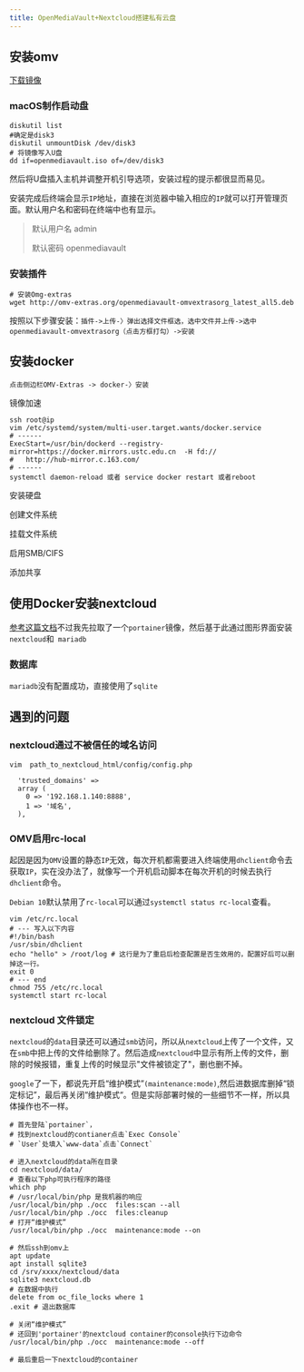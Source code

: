 ```yaml
---
title: OpenMediaVault+Nextcloud搭建私有云盘
---
```


## 安装omv

[下载镜像](https://sourceforge.net/projects/openmediavault/files/)

### macOS制作启动盘

```shell
diskutil list 
#确定是disk3
diskutil unmountDisk /dev/disk3
# 将镜像写入U盘
dd if=openmediavault.iso of=/dev/disk3
```

然后将U盘插入主机并调整开机引导选项，安装过程的提示都很显而易见。  

安装完成后终端会显示`IP`地址，直接在浏览器中输入相应的`IP`就可以打开管理页面。默认用户名和密码在终端中也有显示。

>  默认用户名  admin
>
>  默认密码  openmediavault

### 安装插件


 ```shell
 # 安装Omg-extras
 wget http://omv-extras.org/openmediavault-omvextrasorg_latest_all5.deb
 ```

按照以下步骤安装：`插件->上传-〉弹出选择文件框选，选中文件并上传->选中openmediavault-omvextrasorg（点击方框打勾）->安装`

## 安装docker

`点击侧边栏OMV-Extras -> docker-〉安装`

镜像加速

``` shell
ssh root@ip
vim /etc/systemd/system/multi-user.target.wants/docker.service
# ------
ExecStart=/usr/bin/dockerd --registry-mirror=https://docker.mirrors.ustc.edu.cn  -H fd://
#   http://hub-mirror.c.163.com/
# ------
systemctl daemon-reload 或者 service docker restart 或者reboot
```

 安装硬盘

创建文件系统

挂载文件系统

启用SMB/CIFS

添加共享



## 使用Docker安装nextcloud

[参考这篇文档](https://www.okcode.net/article/38018)不过我先拉取了一个`portainer`镜像，然后基于此通过图形界面安装`nextcloud`和` mariadb`

### 数据库

`mariadb`没有配置成功，直接使用了`sqlite`

## 遇到的问题

### nextcloud通过不被信任的域名访问

`vim  path_to_nextcloud_html/config/config.php`

``` shell
  'trusted_domains' =>
  array (
    0 => '192.168.1.140:8888',
    1 => '域名',
  ),
```

### OMV启用rc-local

起因是因为`OMV`设置的静态`IP`无效，每次开机都需要进入终端使用`dhclient`命令去获取`IP`，实在没办法了，就像写一个开机启动脚本在每次开机的时候去执行`dhclient`命令。  

`Debian 10`默认禁用了`rc-local`可以通过`systemctl status rc-local`查看。  

``` shell 
vim /etc/rc.local
# --- 写入以下内容
#!/bin/bash
/usr/sbin/dhclient
echo "hello" > /root/log # 这行是为了重启后检查配置是否生效用的，配置好后可以删掉这一行。
exit 0
# --- end
chmod 755 /etc/rc.local
systemctl start rc-local
```

### nextcloud 文件锁定

`nextcloud`的`data`目录还可以通过`smb`访问，所以从`nextcloud`上传了一个文件，又在`smb`中把上传的文件给删除了。然后造成`nextcloud`中显示有所上传的文件，删除的时候报错，重复上传的时候显示"文件被锁定了"，删也删不掉。  

`google`了一下，都说先开启“维护模式”`(maintenance:mode)`,然后进数据库删掉“锁定标记”，最后再关闭“维护模式“。但是实际部署时候的一些细节不一样，所以具体操作也不一样。  

``` shell
# 首先登陆`portainer`，
# 找到nextcloud的contianer点击`Exec Console` 
# `User`处填入`www-data`点击`Connect`

# 进入nextcloud的data所在目录
cd nextcloud/data/
# 查看以下php可执行程序的路径
which php
# /usr/local/bin/php 是我机器的响应
/usr/local/bin/php ./occ  files:scan --all
/usr/local/bin/php ./occ  files:cleanup
# 打开“维护模式”
/usr/local/bin/php ./occ  maintenance:mode --on

# 然后ssh到omv上
apt update 
apt install sqlite3
cd /srv/xxxx/nextcloud/data
sqlite3 nextcloud.db
# 在数据中执行
delete from oc_file_locks where 1
.exit # 退出数据库

# 关闭“维护模式”
# 还回到'portainer'的nextcloud container的console执行下边命令
/usr/local/bin/php ./occ  maintenance:mode --off

# 最后重启一下nextcloud的container
```

